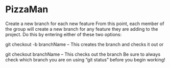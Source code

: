# PizzaMan

Create a new branch for each new feature
From this point, each member of the group will create a new branch for any feature they are adding to the project. Do this by entering either of these two options:

git checkout -b branchName – This creates the branch and checks it out
or

git checkout branchName – This checks out the branch
Be sure to always check which branch you are on using “git status” before you begin working!
